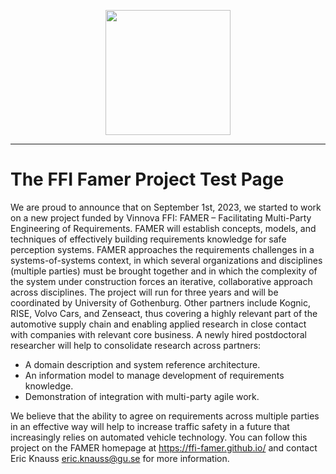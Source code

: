 <figure>
<center>
<img src="{{site.url}}/img/famer-ffi-logo.jpg" height=200>
</center>
</figure>

* * *


# The FFI Famer Project Test Page
We are proud to announce that on September 1st, 2023, we started to work on a new project funded by Vinnova FFI: FAMER – Facilitating Multi-Party Engineering of Requirements.
FAMER will establish concepts, models, and techniques of effectively building requirements knowledge for safe perception systems. FAMER approaches the requirements challenges in a systems-of-systems context, in which several organizations and disciplines (multiple parties) must be brought together and in which the complexity of the system under construction forces an iterative, collaborative approach across disciplines.
The project will run for three years and will be coordinated by University of Gothenburg. Other partners include Kognic, RISE, Volvo Cars, and Zenseact, thus covering a highly relevant part of the automotive supply chain and enabling applied research in close contact with companies with relevant core business. A newly hired postdoctoral researcher will help to consolidate research across partners:

- A domain description and system reference architecture.
- An information model to manage development of requirements knowledge.
- Demonstration of integration with multi-party agile work.

We believe that the ability to agree on requirements across multiple parties in an effective way will help to increase traffic safety in a future that increasingly relies on automated vehicle technology. You can follow this project on the FAMER homepage at https://ffi-famer.github.io/ and contact Eric Knauss <eric.knauss@gu.se> for more information.
